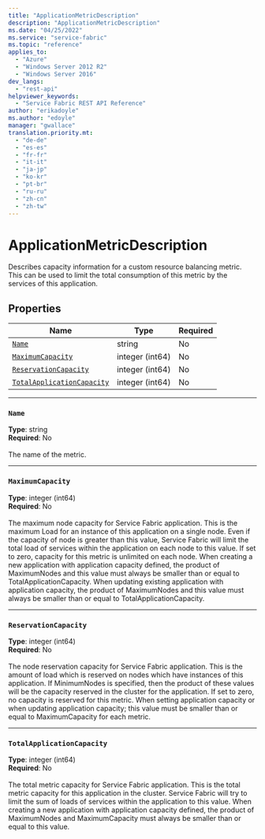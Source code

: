 ```yaml
---
title: "ApplicationMetricDescription"
description: "ApplicationMetricDescription"
ms.date: "04/25/2022"
ms.service: "service-fabric"
ms.topic: "reference"
applies_to: 
  - "Azure"
  - "Windows Server 2012 R2"
  - "Windows Server 2016"
dev_langs: 
  - "rest-api"
helpviewer_keywords: 
  - "Service Fabric REST API Reference"
author: "erikadoyle"
ms.author: "edoyle"
manager: "gwallace"
translation.priority.mt: 
  - "de-de"
  - "es-es"
  - "fr-fr"
  - "it-it"
  - "ja-jp"
  - "ko-kr"
  - "pt-br"
  - "ru-ru"
  - "zh-cn"
  - "zh-tw"
---
```

# ApplicationMetricDescription

Describes capacity information for a custom resource balancing metric. This can be used to limit the total consumption of this metric by the services of this application.


## Properties
| Name | Type | Required |
| --- | --- | --- |
| [`Name`](#name) | string | No |
| [`MaximumCapacity`](#maximumcapacity) | integer (int64) | No |
| [`ReservationCapacity`](#reservationcapacity) | integer (int64) | No |
| [`TotalApplicationCapacity`](#totalapplicationcapacity) | integer (int64) | No |

____
### `Name`
__Type__: string <br/>
__Required__: No<br/>
<br/>
The name of the metric.

____
### `MaximumCapacity`
__Type__: integer (int64) <br/>
__Required__: No<br/>
<br/>
The maximum node capacity for Service Fabric application.
This is the maximum Load for an instance of this application on a single node. Even if the capacity of node is greater than this value, Service Fabric will limit the total load of services within the application on each node to this value.
If set to zero, capacity for this metric is unlimited on each node.
When creating a new application with application capacity defined, the product of MaximumNodes and this value must always be smaller than or equal to TotalApplicationCapacity.
When updating existing application with application capacity, the product of MaximumNodes and this value must always be smaller than or equal to TotalApplicationCapacity.


____
### `ReservationCapacity`
__Type__: integer (int64) <br/>
__Required__: No<br/>
<br/>
The node reservation capacity for Service Fabric application.
This is the amount of load which is reserved on nodes which have instances of this application.
If MinimumNodes is specified, then the product of these values will be the capacity reserved in the cluster for the application.
If set to zero, no capacity is reserved for this metric.
When setting application capacity or when updating application capacity; this value must be smaller than or equal to MaximumCapacity for each metric.


____
### `TotalApplicationCapacity`
__Type__: integer (int64) <br/>
__Required__: No<br/>
<br/>
The total metric capacity for Service Fabric application.
This is the total metric capacity for this application in the cluster. Service Fabric will try to limit the sum of loads of services within the application to this value.
When creating a new application with application capacity defined, the product of MaximumNodes and MaximumCapacity must always be smaller than or equal to this value.

